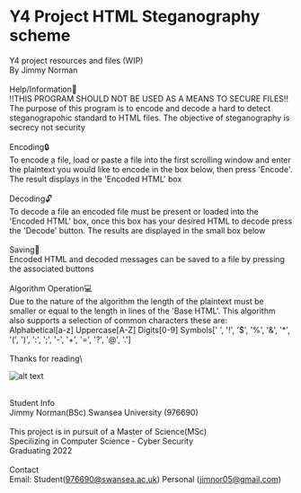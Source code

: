# Y4 Project HTML Steganography scheme
Y4 project resources and files (WIP)\
By Jimmy Norman\
\
Help/Information📜\
!!THIS PROGRAM SHOULD NOT BE USED AS A MEANS TO SECURE FILES!!\
The purpose of this program is to encode and decode a hard to detect steganograpohic standard to HTML files. The objective of steganography is secrecy not security\
\
Encoding🔒\
To encode a file, load or paste a file into the first scrolling window and enter the plaintext you would like to encode in the box below, then press 'Encode'. The result displays in the 'Encoded HTML' box\
\
Decoding🔓\
To decode a file an encoded file must be present or loaded into the 'Encoded HTML' box, once this box has your desired HTML to decode press the 'Decode' button. The results are displayed in the small box below\
\
Saving💾\
Encoded HTML and decoded messages can be saved to a file by pressing the associated buttons\
\
Algorithm Operation💻\
Due to the nature of the algorithm the length of the plaintext must be smaller or equal to the length in lines of the 'Base HTML'. This algorithm also supports a selection of common characters these are:
\
Alphabetical[a-z]
Uppercase[A-Z]
Digits[0-9]
Symbols[' ', '!', '$', '%', '&', '*', '(', ')', ':', ';', '-', '+', '=', '?', '@', '.']\
\
Thanks for reading\

![alt text](https://imgur.com/a/M4xEQQj)

\
Student Info\
Jimmy Norman(BSc) Swansea University (976690)\
\
This project is in pursuit of a Master of Science(MSc)\
Specilizing in Computer Science - Cyber Security\
Graduating 2022\
\
Contact\
Email: Student(976690@swansea.ac.uk) Personal (jimnor05@gmail.com)
